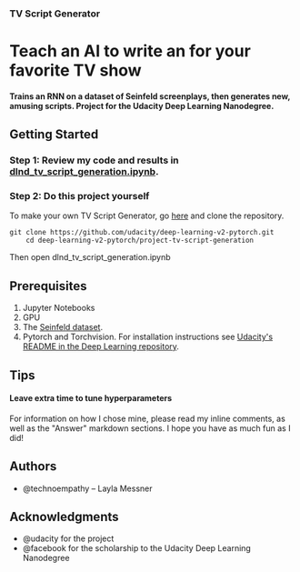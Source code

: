 ### TV Script Generator
# Teach an AI to write an for your favorite TV show

#### Trains an RNN on a dataset of Seinfeld screenplays, then generates new, amusing scripts. Project for the Udacity Deep Learning Nanodegree.

## Getting Started
### Step 1: Review my code and results in [dlnd_tv_script_generation.ipynb](https://github.com/technoempathy/tv_script_generator/blob/master/dlnd_tv_script_generation.ipynb "Title").

### Step 2: Do this project yourself
To make your own TV Script Generator, go [here](https://github.com/udacity/deep-learning-v2-pytorch/tree/master/project-tv-script-generation "Title") and clone the repository.
```	
git clone https://github.com/udacity/deep-learning-v2-pytorch.git
	cd deep-learning-v2-pytorch/project-tv-script-generation
```
Then open dlnd_tv_script_generation.ipynb 

## Prerequisites
1. Jupyter Notebooks
2. GPU
3. The [Seinfeld dataset](https://www.kaggle.com/thec03u5/seinfeld-chronicles#scripts.csv). 
4. Pytorch and Torchvision. For installation instructions see [Udacity's README in the Deep Learning repository](https://github.com/udacity/deep-learning-v2-pytorch "Title").

## Tips
#### Leave extra time to tune hyperparameters
For information on how I chose mine, please read my inline comments, as well as the "Answer" markdown sections. I hope you have as much fun as I did!

## Authors
- @technoempathy – Layla Messner 

## Acknowledgments
- @udacity for the project
- @facebook for the scholarship to the Udacity Deep Learning Nanodegree
